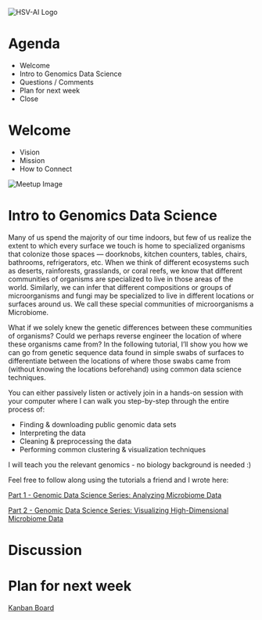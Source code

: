![HSV-AI Logo](https://hsv.ai/wp-content/uploads/2022/03/logo_v11_2022.png)

# Agenda

- Welcome
- Intro to Genomics Data Science
- Questions / Comments
- Plan for next week
- Close

# Welcome

- Vision
- Mission
- How to Connect

![Meetup Image](https://user-images.githubusercontent.com/6886690/230725882-af6d6538-2b65-45b4-beef-9c88f61d55d3.png)

# Intro to Genomics Data Science

Many of us spend the majority of our time indoors, but few of us realize the extent to which every surface we touch is home to specialized organisms that colonize those spaces — doorknobs, kitchen counters, tables, chairs, bathrooms, refrigerators, etc. When we think of different ecosystems such as deserts, rainforests, grasslands, or coral reefs, we know that different communities of organisms are specialized to live in those areas of the world. Similarly, we can infer that different compositions or groups of microorganisms and fungi may be specialized to live in different locations or surfaces around us. We call these special communities of microorganisms a Microbiome.

What if we solely knew the genetic differences between these communities of organisms? Could we perhaps reverse engineer the location of where these organisms came from? In the following tutorial, I’ll show you how we can go from genetic sequence data found in simple swabs of surfaces to differentiate between the locations of where those swabs came from (without knowing the locations beforehand) using common data science techniques.

You can either passively listen or actively join in a hands-on session with your computer where I can walk you step-by-step through the entire process of:
- Finding & downloading public genomic data sets
- Interpreting the data 
- Cleaning & preprocessing the data
- Performing common clustering & visualization techniques

I will teach you the relevant genomics - no biology background is needed :)

Feel free to follow along using the tutorials a friend and I wrote here:

[Part 1 - Genomic Data Science Series: Analyzing Microbiome Data](https://towardsdatascience.com/analyzing-microbiome-data-320728b56b8e) 

[Part 2 -  Genomic Data Science Series: Visualizing High-Dimensional Microbiome Data](https://towardsdatascience.com/visualizing-high-dimensional-microbiome-data-eacf02526c3a) 

# Discussion

# Plan for next week

[Kanban Board](https://github.com/HSV-AI/presentations/projects/1)

